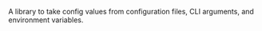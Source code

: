 A library to take config values from configuration files, CLI arguments, and environment variables.
